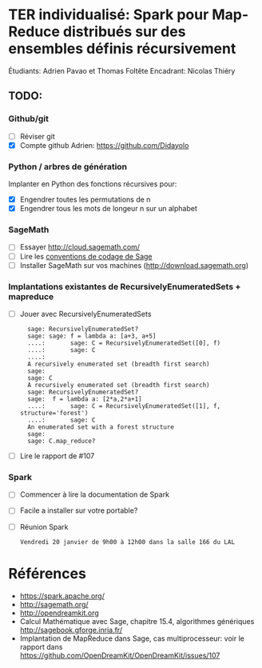 # TER individualisé: Spark pour Map-Reduce distribués sur des ensembles définis récursivement

Étudiants: Adrien Pavao et Thomas Foltête
Encadrant: Nicolas Thiéry

## TODO:

### Github/git

- [ ] Réviser git
- [X] Compte github Adrien: https://github.com/Didayolo

### Python / arbres de génération

Implanter en Python des fonctions récursives pour:

- [x] Engendrer toutes les permutations de n
- [x] Engendrer tous les mots de longeur n sur un alphabet

### SageMath

- [ ] Essayer http://cloud.sagemath.com/
- [ ] Lire les [conventions de codage de Sage](http://doc.sagemath.org/html/en/developer/#writing-code-for-sage)
- [ ] Installer SageMath sur vos machines (http://download.sagemath.org)

### Implantations existantes de RecursivelyEnumeratedSets + mapreduce

- [ ] Jouer avec RecursivelyEnumeratedSets

        sage: RecursivelyEnumeratedSet?
        sage: sage: f = lambda a: [a+3, a+5]
        ....:       sage: C = RecursivelyEnumeratedSet([0], f)
        ....:       sage: C
        ....: 
        A recursively enumerated set (breadth first search)
        sage: 
        sage: C
        A recursively enumerated set (breadth first search)
        sage: RecursivelyEnumeratedSet?
        sage:  f = lambda a: [2*a,2*a+1]
        ....:       sage: C = RecursivelyEnumeratedSet([1], f, structure='forest')
        ....:       sage: C
        An enumerated set with a forest structure
        sage: 
        sage: C.map_reduce?

- [ ] Lire le rapport de #107

### Spark

- [ ] Commencer à lire la documentation de Spark
- [ ] Facile a installer sur votre portable?
- [ ] Réunion Spark

      Vendredi 20 janvier de 9h00 à 12h00 dans la salle 166 du LAL

# Références

- https://spark.apache.org/
- http://sagemath.org/
- http://opendreamkit.org
- Calcul Mathématique avec Sage, chapitre 15.4, algorithmes génériques  http://sagebook.gforge.inria.fr/
- Implantation de MapReduce dans Sage, cas multiprocesseur: voir le rapport dans https://github.com/OpenDreamKit/OpenDreamKit/issues/107
